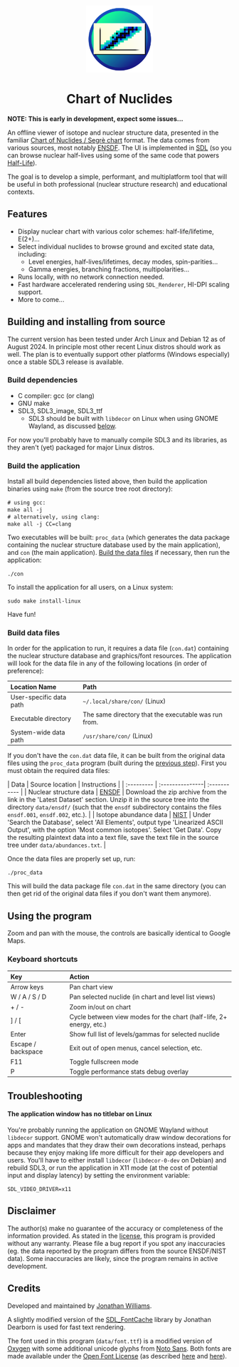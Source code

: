 <div align = center><img src="https://raw.githubusercontent.com/e-j-w/ChartOfNuclides/master/data/icon.svg" width="150" height="150" alt="icon">

</div>

<h1 align="center">Chart of Nuclides</h1>

**NOTE: This is early in development, expect some issues...**

An offline viewer of isotope and nuclear structure data, presented in the familiar [Chart of Nuclides / Segrè chart](https://en.wikipedia.org/wiki/Table_of_nuclides) format.  The data comes from various sources, most notably [ENSDF](https://www.nndc.bnl.gov/ensdf/about.jsp).  The UI is implemented in [SDL](https://github.com/libsdl-org/SDL) (so you can browse nuclear half-lives using some of the same code that powers [Half-Life](https://www.pcgamingwiki.com/wiki/Half-Life#Middleware)).

The goal is to develop a simple, performant, and multiplatform tool that will be useful in both professional (nuclear structure research) and educational contexts.

## Features

- Display nuclear chart with various color schemes: half-life/lifetime, E(2+)...
- Select individual nuclides to browse ground and excited state data, including:
  - Level energies, half-lives/lifetimes, decay modes, spin-parities...
  - Gamma energies, branching fractions, multipolarities...
- Runs locally, with no network connection needed.
- Fast hardware accelerated rendering using `SDL_Renderer`, HI-DPI scaling support. 
- More to come...

## Building and installing from source

The current version has been tested under Arch Linux and Debian 12 as of August 2024. In principle most other recent Linux distros should work as well. The plan is to eventually support other platforms (Windows especially) once a stable SDL3 release is available.

### Build dependencies

* C compiler: gcc (or clang)
* GNU make
* SDL3, SDL3_image, SDL3_ttf
  * SDL3 should be built with `libdecor` on Linux when using GNOME Wayland, as discussed [below](#the-application-window-has-no-titlebar-on-linux).

For now you'll probably have to manually compile SDL3 and its libraries, as they aren't (yet) packaged for major Linux distros.

### Build the application

Install all build dependencies listed above, then build the application binaries using `make` (from the source tree root directory):

```
# using gcc:
make all -j
# alternatively, using clang:
make all -j CC=clang
```

Two executables will be built: `proc_data` (which generates the data package containing the nuclear structure database used by the main application), and `con` (the main application).  [Build the data files](#build-data-files) if necessary, then run the application:

```
./con
```

To install the application for all users, on a Linux system:

```
sudo make install-linux
```

Have fun!


### Build data files

In order for the application to run, it requires a data file (`con.dat`) containing the nuclear structure database and graphics/font resources.  The application will look for the data file in any of the following locations (in order of preference):

| Location Name            | Path |
| :----------------------- | :----- |
| User-specific data path  | `~/.local/share/con/` (Linux) |
| Executable directory     | The same directory that the executable was run from.  |
| System-wide data path    | `/usr/share/con/` (Linux) |


If you don't have the `con.dat` data file, it can be built from the original data files using the `proc_data` program (built during the [previous step](#build-the-application)).  First you must obtain the required data files:


<a id="data_sources"></a>
| Data       | Source location | Instructions |
| :--------- | :---------------| :----------- |
| Nuclear structure data    |  [ENSDF](https://www.nndc.bnl.gov/ensarchivals/) | Download the zip archive from the link in the 'Latest Dataset' section. Unzip it in the source tree into the directory `data/ensdf/` (such that the `ensdf` subdirectory contains the files `ensdf.001`, `ensdf.002`, etc.). |
| Isotope abundance data    | [NIST](https://www.nist.gov/pml/atomic-weights-and-isotopic-compositions-relative-atomic-masses) | Under 'Search the Database', select 'All Elements', output type 'Linearized ASCII Output', with the option 'Most common isotopes'.  Select 'Get Data'.  Copy the resulting plaintext data into a text file, save the text file in the source tree under `data/abundances.txt`. |

Once the data files are properly set up, run: 

```
./proc_data
```

This will build the data package file `con.dat` in the same directory (you can then get rid of the original data files if you don't want them anymore).

## Using the program

Zoom and pan with the mouse, the controls are basically identical to Google Maps.

### Keyboard shortcuts

| Key                | Action |
| :----------------- | :----- |
| Arrow keys         | Pan chart view |
| W / A / S / D      | Pan selected nuclide (in chart and level list views) |
| + / -              | Zoom in/out on chart |
| ] / [              | Cycle between view modes for the chart (half-life, 2+ energy, etc.) |
| Enter              | Show full list of levels/gammas for selected nuclide |
| Escape / backspace | Exit out of open menus, cancel selection, etc. |
| F11                | Toggle fullscreen mode |
| P                  | Toggle performance stats debug overlay |

## Troubleshooting

#### The application window has no titlebar on Linux

You're probably running the application on GNOME Wayland without `libdecor` support. GNOME won't automatically draw window decorations for apps and mandates that they draw their own decorations instead, perhaps because they enjoy making life more difficult for their app developers and users. You'll have to either install `libdecor` (`libdecor-0-dev` on Debian) and rebuild SDL3, or run the application in X11 mode (at the cost of potential input and display latency) by setting the environment variable:

```
SDL_VIDEO_DRIVER=x11
```

## Disclaimer

The author(s) make no guarantee of the accuracy or completeness of the information provided.  As stated in the [license](COPYING.md), this program is provided without any warranty.  Please file a bug report if you spot any inaccuracies (eg. the data reported by the program differs from the source ENSDF/NIST data).  Some inaccuracies are likely, since the program remains in active development.

## Credits

Developed and maintained by [Jonathan Williams](https://e-j-w.github.io/).

A slightly modified version of the [SDL_FontCache](https://github.com/grimfang4/SDL_FontCache) library by Jonathan Dearborn is used for fast text rendering.

The font used in this program (`data/font.ttf`) is a modified version of [Oxygen](https://github.com/KDE/oxygen-fonts) with some additional unicode glyphs from [Noto Sans](https://fonts.google.com/noto/specimen/Noto+Sans).  Both fonts are made available under the [Open Font License](https://openfontlicense.org/) (as described [here](https://fonts.google.com/specimen/Oxygen/about) and [here](https://fonts.google.com/noto/specimen/Noto+Sans/about)).